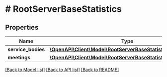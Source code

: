 # # RootServerBaseStatistics

## Properties

Name | Type | Description | Notes
------------ | ------------- | ------------- | -------------
**service_bodies** | [**\OpenAPI\Client\Model\RootServerBaseStatisticsServiceBodies**](RootServerBaseStatisticsServiceBodies.md) |  |
**meetings** | [**\OpenAPI\Client\Model\RootServerBaseStatisticsMeetings**](RootServerBaseStatisticsMeetings.md) |  |

[[Back to Model list]](../../README.md#models) [[Back to API list]](../../README.md#endpoints) [[Back to README]](../../README.md)

